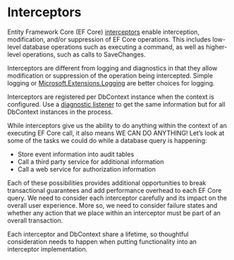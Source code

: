 ﻿# Interceptors

Entity Framework Core (EF Core) [interceptors](https://docs.microsoft.com/en-us/ef/core/logging-events-diagnostics/interceptors) enable interception, modification, and/or suppression of EF Core operations. This includes low-level database operations such as executing a command, as well as higher-level operations, such as calls to SaveChanges.

Interceptors are different from logging and diagnostics in that they allow modification or suppression of the operation being intercepted. Simple logging or [Microsoft.Extensions.Logging](https://docs.microsoft.com/en-us/ef/core/logging-events-diagnostics/extensions-logging?tabs=v3) are better choices for logging.

Interceptors are registered per DbContext instance when the context is configured. Use a [diagnostic listener](https://docs.microsoft.com/en-us/ef/core/logging-events-diagnostics/diagnostic-listeners) to get the same information but for all DbContext instances in the process.

While interceptors give us the ability to do anything within the context of an executing EF Core call, it also means WE CAN DO ANYTHING! Let’s look at some of the tasks we could do while a database query is happening:

- Store event information into audit tables
- Call a third party service for additional information
- Call a web service for authorization information

Each of these possibilities provides additional opportunities to break transactional guarantees and add performance overhead to each EF Core query. We need to consider each interceptor carefully and its impact on the overall user experience. More so, we need to consider failure states and whether any action that we place within an interceptor must be part of an overall transaction.

Each interceptor and DbContext share a lifetime, so thoughtful consideration needs to happen when putting functionality into an interceptor implementation.